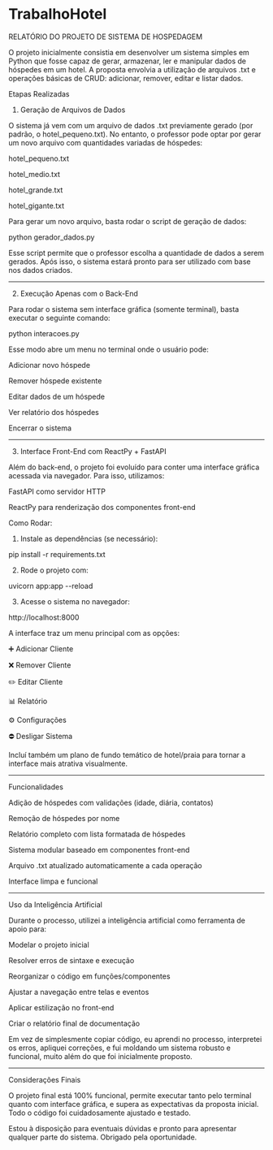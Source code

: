 # TrabalhoHotel
RELATÓRIO DO PROJETO DE SISTEMA DE HOSPEDAGEM

O projeto inicialmente consistia em desenvolver um sistema simples em Python que fosse capaz de gerar, armazenar, ler e manipular dados de hóspedes em um hotel. A proposta envolvia a utilização de arquivos .txt e operações básicas de CRUD: adicionar, remover, editar e listar dados.

Etapas Realizadas

1. Geração de Arquivos de Dados

O sistema já vem com um arquivo de dados .txt previamente gerado (por padrão, o hotel_pequeno.txt). No entanto, o professor pode optar por gerar um novo arquivo com quantidades variadas de hóspedes:

hotel_pequeno.txt

hotel_medio.txt

hotel_grande.txt

hotel_gigante.txt


Para gerar um novo arquivo, basta rodar o script de geração de dados:

python gerador_dados.py

Esse script permite que o professor escolha a quantidade de dados a serem gerados. Após isso, o sistema estará pronto para ser utilizado com base nos dados criados.


---

2. Execução Apenas com o Back-End

Para rodar o sistema sem interface gráfica (somente terminal), basta executar o seguinte comando:

python interacoes.py

Esse modo abre um menu no terminal onde o usuário pode:

Adicionar novo hóspede

Remover hóspede existente

Editar dados de um hóspede

Ver relatório dos hóspedes

Encerrar o sistema



---

3. Interface Front-End com ReactPy + FastAPI

Além do back-end, o projeto foi evoluído para conter uma interface gráfica acessada via navegador. Para isso, utilizamos:

FastAPI como servidor HTTP

ReactPy para renderização dos componentes front-end


Como Rodar:

1. Instale as dependências (se necessário):



pip install -r requirements.txt

2. Rode o projeto com:



uvicorn app:app --reload

3. Acesse o sistema no navegador:



http://localhost:8000

A interface traz um menu principal com as opções:

➕ Adicionar Cliente

❌ Remover Cliente

✏️ Editar Cliente

📊 Relatório

⚙️ Configurações

⛔ Desligar Sistema


Incluí também um plano de fundo temático de hotel/praia para tornar a interface mais atrativa visualmente.


---

Funcionalidades

Adição de hóspedes com validações (idade, diária, contatos)

Remoção de hóspedes por nome

Relatório completo com lista formatada de hóspedes

Sistema modular baseado em componentes front-end

Arquivo .txt atualizado automaticamente a cada operação

Interface limpa e funcional



---

Uso da Inteligência Artificial

Durante o processo, utilizei a inteligência artificial como ferramenta de apoio para:

Modelar o projeto inicial

Resolver erros de sintaxe e execução

Reorganizar o código em funções/componentes

Ajustar a navegação entre telas e eventos

Aplicar estilização no front-end

Criar o relatório final de documentação


Em vez de simplesmente copiar código, eu aprendi no processo, interpretei os erros, apliquei correções, e fui moldando um sistema robusto e funcional, muito além do que foi inicialmente proposto.


---

Considerações Finais

O projeto final está 100% funcional, permite executar tanto pelo terminal quanto com interface gráfica, e supera as expectativas da proposta inicial. Todo o código foi cuidadosamente ajustado e testado.

Estou à disposição para eventuais dúvidas e pronto para apresentar qualquer parte do sistema. Obrigado pela oportunidade.
